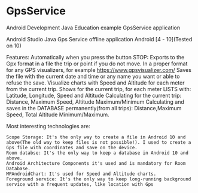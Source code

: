 # GpsService
Android Development Java Education example GpsService application

Android Studio Java Gps Service offline application Android [4 - 10](Tested on 10)

Features:
    Automatically when you press the button STOP:
      Exports to the Gpx format in a file the trip or point if you do not move.
        In a proper format for any GPS visualizers, for example https://www.gpsvisualizer.com/
      Saves the file with the current date and time or any name you want or able to refuse the save.
      Visualize charts with Speed and Altitude for each meter from the current trip.
    Shows for the current trip, for each meter LISTS with: 
     Latitude, Longitude, Speed and Altitude
    Calculating for the current trip: 
      Distance, Maximum Speed, Altitude Maximum/Minimum
    Calculating and saves in the DATABASE permanently(from all trips): 
      Distance,Maximum Speed, Total Altitude Minimum/Maximum.

Most interesting technologies are:

    Scope Storage: It's the only way to create a file in Android 10 and above(The old way to keep files is not possible!). I used to create a Gps file with coordinates and save on the device.
    Room databse: It's the only way to keep a database in Android 10 and above.
    Android Architecture Components it's used and is mandatory for Room Database.
    MPAndroidChart: It's used for Speed and Altitude charts.
    Foreground service: It's the only way to keep long-running background service with a frequent updates, like location with Gps
